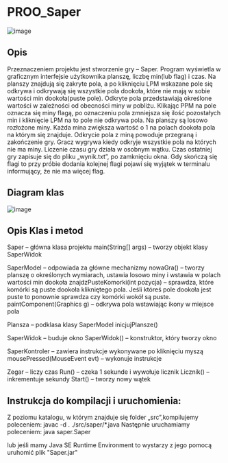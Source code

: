 # PROO_Saper

![image](https://github.com/MatiBer/Saper_Java/assets/106385056/c6c34417-8b7a-49bd-bb5e-2124b9b4c08e)

## Opis

Przeznaczeniem projektu jest stworzenie gry – Saper.
Program wyświetla w graficznym interfejsie użytkownika planszę, liczbę min(lub flag) i czas. Na
planszy znajdują się zakryte pola, a po kliknięciu LPM wskazane pole się odkrywa i odkrywają się
wszystkie pola dookoła, które nie mają w sobie wartości min dookoła(puste pole). Odkryte pola
przedstawiają określone wartości w zależności od obecności miny w pobliżu. Klikając PPM na pole
oznacza się miny flagą, po oznaczeniu pola zmniejsza się ilość pozostałych min i kliknięcie LPM na to
pole nie odkrywa pola. Na planszy są losowo rozłożone miny. Każda mina zwiększa wartość o 1 na
polach dookoła pola na którym się znajduje. Odkrycie pola z miną powoduje przegraną i zakończenie
gry. Gracz wygrywa kiedy odkryje wszystkie pola na których nie ma miny. Liczenie czasu gry działa w
osobnym wątku. Czas ostatniej gry zapisuje się do pliku „wynik.txt”, po zamknięciu okna. Gdy skończą
się flagi to przy próbie dodania kolejnej flagi pojawi się wyjątek w terminalu informujący, że nie ma
więcej flag.

## Diagram klas

![image](https://github.com/MatiBer/Saper_Java/assets/106385056/4feb7cf0-7f15-4140-a008-9c34f5d16826)

## Opis Klas i metod

Saper – główna klasa projektu
main(String[] args) – tworzy objekt klasy SaperWidok
    
SaperModel – odpowiada za główne mechanizmy
nowaGra() – tworzy planszę o określonych wymiarach, ustawia losowo miny i wstawia w polach wartości min dookoła
znajdzPusteKomorki(int pozycja) – sprawdza, które komórki są puste dookoła klikniętego pola. Jeśli któreś pole dookoła jest puste to ponownie sprawdza czy komórki wokół są puste.
paintComponent(Graphics g) – odkrywa pola wstawiając ikony w miejsce pola
    
Plansza – podklasa klasy SaperModel
inicjujPlansze()
    
SaperWidok – buduje okno
SaperWidok() – konstruktor, który tworzy okno
    
SaperKontroler – zawiera instrukcje wykonywane po kliknięciu myszą
mousePressed(MouseEvent evt) – wykonuje instrukcje
  
Zegar – liczy czas
Run() – czeka 1 sekunde i wywołuje licznik
Licznik() – inkrementuje sekundy
Start() – tworzy nowy wątek

## Instrukcja do kompilacji i uruchomienia:

Z poziomu katalogu, w którym znajduje się folder „src”,kompilujemy poleceniem:
javac -d . ./src/saper/*.java
Następnie uruchamiamy poleceniem:
java saper.Saper

lub jeśli mamy Java SE Runtime Environment to wystarzy z jego pomocą uruhomić plik "Saper.jar"


